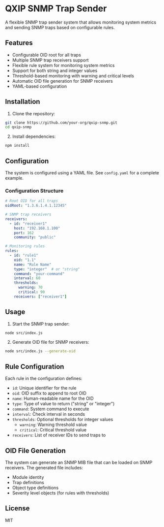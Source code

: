 # QXIP SNMP Trap Sender

A flexible SNMP trap sender system that allows monitoring system metrics and sending SNMP traps based on configurable rules.

## Features

- Configurable OID root for all traps
- Multiple SNMP trap receivers support
- Flexible rule system for monitoring system metrics
- Support for both string and integer values
- Threshold-based monitoring with warning and critical levels
- Automatic OID file generation for SNMP receivers
- YAML-based configuration

## Installation

1. Clone the repository:
```bash
git clone https://github.com/your-org/qxip-snmp.git
cd qxip-snmp
```

2. Install dependencies:
```bash
npm install
```

## Configuration

The system is configured using a YAML file. See `config.yaml` for a complete example.

### Configuration Structure

```yaml
# Root OID for all traps
oidRoot: "1.3.6.1.4.1.12345"

# SNMP trap receivers
receivers:
  - id: "receiver1"
    host: "192.168.1.100"
    port: 162
    community: "public"

# Monitoring rules
rules:
  - id: "rule1"
    oid: "1.1"
    name: "Rule Name"
    type: "integer"  # or "string"
    command: "your-command"
    interval: 60
    thresholds:
      warning: 70
      critical: 90
    receivers: ["receiver1"]
```

## Usage

1. Start the SNMP trap sender:
```bash
node src/index.js
```

2. Generate OID file for SNMP receivers:
```bash
node src/index.js --generate-oid
```

## Rule Configuration

Each rule in the configuration defines:

- `id`: Unique identifier for the rule
- `oid`: OID suffix to append to root OID
- `name`: Human-readable name for the OID
- `type`: Type of value to return ("string" or "integer")
- `command`: System command to execute
- `interval`: Check interval in seconds
- `thresholds`: Optional thresholds for integer values
  - `warning`: Warning threshold value
  - `critical`: Critical threshold value
- `receivers`: List of receiver IDs to send traps to

## OID File Generation

The system can generate an SNMP MIB file that can be loaded on SNMP receivers. The generated file includes:

- Module identity
- Trap definitions
- Object type definitions
- Severity level objects (for rules with thresholds)

## License

MIT
